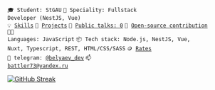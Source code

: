 <code>🎓 Student: StGAU</code>
<code>👷 Speciality: Fullstack Developer (NestJS, Vue)</code><br>
<code>💡 [Skills](SKILLS.md)</code>
<code>🧻 [Projects](PROJECTS.md)</code>
<code>📢 [Public talks: 0](TALKS.md)</code>
<code>👀 [Open-source contribution](CONTRIBUTION.md)</code><br>
<code>🧑‍💻 Languages: JavaScript</code>
<code>📦 Tech stack: Node.js, NestJS, Vue, Nuxt, Typescript, REST, HTML/CSS/SASS</code>
<code>🪙 [Rates](RATES.md)</code><br>
<code>💬 telegram: [@belyaev_dev](https://telegram.me/belyaev_dev)</code>
<code>📫 [battler73@yandex.ru](mailto:battler73@yandex.ru)</code>

[![GitHub Streak](https://streak-stats.demolab.com/?user=belyaev-dev)](https://git.io/streak-stats)
